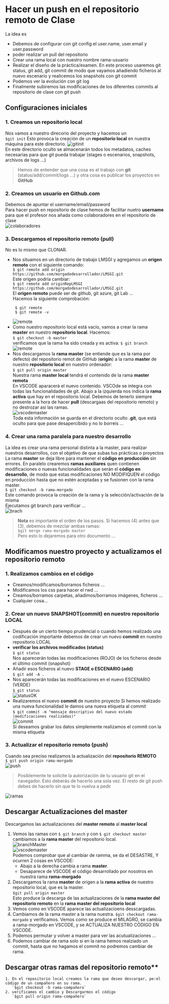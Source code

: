 # Hacer un push en el repositorio remoto de Clase
La idea es 
* Debemos de configurar con git config el user.name, user.email y user.password
* poder realizar un pull del repositorio
* Crear una rama local con nuestro nombre rama-usuario
* Realizar el diseño de la práctica/examen. En este proceso usaremos git status, git add, git commit de modo que vayamos añadiendo ficheros al nuevo escenario y realicemos los snapshots con git commit
* Podemos ver la evolución con git log
* Finalmente subiremos las modificaciones de los diferentes commits al repositorio de clase con git push
## Configuraciones iniciales
  ### 1. Creamos un repositorio local
   Nos vamos a nuestro direcorio del proyecto y hacemos un  
   `$git init` Esto provoca la creación de un **repositorio local** en nuestra máquina para este directorio.
   ![gitinit](./img/gitinit.png)  
   En este directorio oculto se almacenarán todos los metadatos, caches necesarias para que git pueda trabajar (stages o escenarios, snapshots, archivos de logs ...)  
   > Hemos de entender que una cosa es el trabajo con **git** (status/add/commit/logs ...) y otra cosa es publicar los proyectos en **GitHub**  
  ### 2. Creamos un usuario en Github.com 
   Debemos de apuntar el username/email/password  
   Para hacer push en repositorio de clase hemos de facilitar nuetro **username** para que el profesor nos añada como colaboradores en el repositorio de clase  
    ![colaboradores](./img/colaboradores.png)
  ### 3. Descargamos el repositorio remoto (pull)  
   No es lo mismo que CLONAR. 
   * Nos situamos en un directorio de trabajo LMSGI y agregamos un **origen remoto** con el siguiente comando:  
   `$ git remote add origin https://github.com/morgadodesarrollador/LMSGI.git`  
   Este origen podría cambiar:  
   `$ git remote add originRepLMSGI https://github.com/morgadodesarrollador/LMSGI.git`  
   El  **origen remoto** puede ser de github, git azure, git Lab ...   
   Hacemos la siguiente comprobación:  
     ```
      $ git remote  
      $ git remote -v
     ``` 
     ![remote](./img/remote.png)
   * Como nuestro repositorio local está vacío, vamos a crear la rama **master** en nuestro **repositorio local**. Hacemos:  
    `$ git checkout -b master`  
    verificamos que la rama ha sido creada y es activa: 
     `$ git branch`  
      ![remote](./img/brachmaster.png)
   * Nos descargamos la **rama master** (se entiende que es la rama por defecto) del repositorio remot de GitHub (**origin**) a la rama **master** de nuestro **repositorio local** en nuestro ordenador:  
    `$ git pull origin master`  
    Nuestra rama **master local** tendrá el contenido de la rama **master remota**  
    En VSCODE aparacerá el nuevo contenido. VSCOde se integra con todas las funcionalidades de git. Abajo a la izquierda nos indica la **rama activa** que hay en el repositorio local. Debemos de tenerlo siempre presente a la hora de hacer **pull** (descargaas del repositorio remoto) y no destrozar así las ramas.  
    ![vscodemaster](./img/vscodemaster.png)  
    Toda esta información se guarda en el directorio oculto **.git**, que está oculto para que pase desapercibido y no lo borreis ...  
  ### 4. Crear una rama paralela para nuestro desarrollo  
  La idea es crear una rama personal distinta a la master, para realizar nuestros desarrollos, con el objetivo de que subas tus prácticas o proyectos  
  La rama **master** se deja libre para mantener el **código en producción** sin errores.
  En paralelo crearemos **ramas auxiliares** quen contienen modificaciones o nuevas funcionalidades que serán el **código en desarrollo**, de modo que estas modificaciones NO MODIFIQUEN el código en producción hasta que no estén aceptadas y se fusionen con la rama master.  
  `$ git checkout -b rama-morgado`  
  Este comando provoca la creación de la rama y la selección/activación de la misma   
  Ejecutamos git branch para verificar ...  
  ![brach](./img/branh.png)  
  > **Nota** es importante el orden de los pasos. Si hacemos (4) antes que (3), debemos de mezclar ambas ramas:  
    `$git merge rama-morgado master`  
    Pero esto lo dejaremos para otro documento ...
## Modificamos nuestro proyecto y actualizamos el repositorio remoto 
   ### 1. Realizamos cambios en el código  
  * Creamos/modificamos/borramos ficheros ...
  * Modificamos los css para hacer el rwd ...
  * Creamos/borramos carpetas, añadimos/borramos imágenes, ficheros ...
  * Cualquier cosa...
   ### 2. Crear un nuevo SNAPSHOT(commit) en nuestro repositorio LOCAL
  * Después de un cierto tiempo prudencial o cuando hemos realizado una codificación importante debemos de  crear un nuevo **commit** en nuestro repositorio LOCAL  
  * **verificar los archivos modificados (status)**  
    `$ git status`  
    Nos aparecerán todas las modificaciones (ROJO) de los ficheros desde el último commit (snapshot)  
  * Añadir esos ficheros al nuevo **STAGE o ESCENARIO (add)**  
    `$ git add -A .`
  * Nos aparecerán todas las modificaciones en el nuevo ESCENARIO (VERDE)  
    `$ git status`  
    ![statusOK](./img/statusOK.png)
  * Realizaremos el nuevo **commit** de nuestro proyecto
    Si hemos realizado una nueva funcionalidad le damos una nueva etiqueta al commit  
    `$ git commit -m "mensaje descriptivo del nuevo estado (modificaciones realizadas)"`    
    ![commit](./img/commit.png)  
    Si deseamos grabar los datos simplemente realizamos el commit con la misma etiqueta
   ### 3. Actualizar el repositorio remoto (push)
  Cuando sea preciso realizamos la actualización del **repositorio REMOTO**  
   `$ git push origin rama-morgado`  
    ![push](./img/push.png)  
  > Posiblemente te solicite la autorización  de tu usuario git en el navegador. Esto deberás de hacerlo una sola vez. El resto de git push debes de hacerlo sin que te lo vuelva a pedir   
    
  ![ramas](./img/ramas.png)  
## Descargar Actualizaciones del master 
  Descargamos las actualizaciones del **master remoto** al **master local**  
  1. Vemos las ramas con `$ git branch` y con `$ git checkout master` cambiamos a la **rama master** del repositorio local.  
      ![branchMaster](./img/brachmaster.png)  
      ![vscodemaster](./img/vscodemaster.png)  
    Podemos comprobar que al cambiar de ramma, se da el DESASTRE, Y ocurren 2 cosas en VSCODE:  
      + Abajo a la derecha cambia a rama **master**.  
      + Desaparece de VSCODE el código desarrollado por nosotros en nuestra rama **rama-morgado**  
  2. Descargamos la rama **master** de origen a la **rama activa** de nuestro repositorio local, que es la master.  
    `$git pull origin master`  
    Esto produce la descarga  de las actualizaciones de la **rama master del repositorio remoto** en la **rama master del repositorio local**  
  3. Vemos como en VSCODE aparece las actualizacioens desscargadas. 
  4. Cambiamos de la rama master a la rama nuestra. `$git checkout rama-morgado` y verificamos.
      Vemos como se produce el MILAGRO, se cambia a rama-morgado en VSCODE, y se ACTUALIZA NUESTRO CÓDIGO EN VSCODE.
  5. Podemos permutar y volver a master para ver las acutualizaciones ...
  6. Podemos cambiar de rama solo si en la rama hemos realziado un commit, hasta que no hagamos el commit no podremos cambiar de rama.
## Descargar otras ramas del repositorio remoto** 
    1. En el repositorio local creamos la rama que deseo descargar, pe:el código de un compañero en su rama.  
       `$git checkout -b rama-compañero`  
    2. verificamos el cambio y Descargarmos el código
       `$git pull origin rama-compañero`